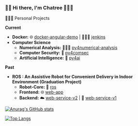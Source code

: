 ### 👋🏻 Hi there, I'm Chatree 👨🏽‍💻

🧙🏻‍♀️ Personal Projects

__Current__
* __Docker:__ 🌐 [docker-angular-demo](https://github.com/chatreejs/docker-angular-demo) | 🤵🏻‍♂️ [jenkins](https://github.com/chatreejs/docker-jenkins) 
* __Computer Science__
  * __Numerical Analysis:__ 👩🏻‍🔬 [py4numerical-analysis](https://github.com/chatreejs/py4numerical-analysis)
  * __Computer Security:__ 🔐 [py4comsec](https://github.com/chatreejs/py4comsec)
  * __Artificial Intelligence:__ 🤖 [py4ai](https://github.com/chatreejs/py4ai)


__Past__
* __ROS : An Assistive Robot for Convenient Delivery in Indoor Environment (Graduation Project)__
  * __Robot-Core:__ 🤖 [ros](https://github.com/chatreejs/assistiverobot-ros)
  * __Frontend:__ 🌐 [web-app](https://github.com/chatreejs/assistiverobot-web-application)
  * __Backend:__ ☁️ [web-service-v2](https://github.com/chatreejs/assistiverobot-web-service) | 🐍 [web-service-v1](https://github.com/chatreejs/assistiverobot-web-service-python)

[![Anurag's GitHub stats](https://github-readme-stats.vercel.app/api?username=chatreejs&theme=dracula)](https://github.com/anuraghazra/github-readme-stats)

[![Top Langs](https://github-readme-stats.vercel.app/api/top-langs/?username=anuraghazra&layout=compact)](https://github.com/anuraghazra/github-readme-stats)
